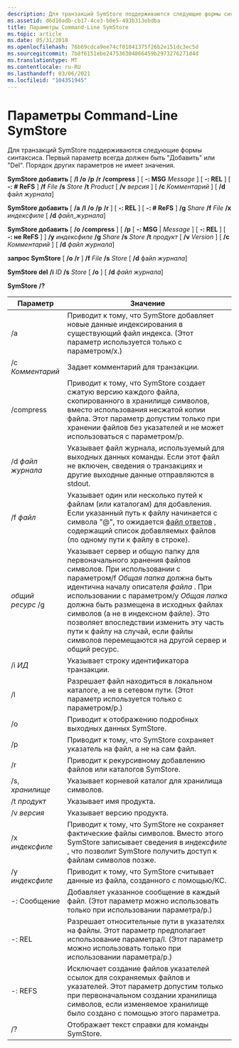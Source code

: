 ```yaml
---
description: Для транзакций SymStore поддерживаются следующие формы синтаксиса. Первый параметр всегда должен быть "Добавить" или "Del". Порядок других параметров не имеет значения.
ms.assetid: d6d10adb-cb17-4ce3-b0e5-493b313ebdba
title: Параметры Command-Line SymStore
ms.topic: article
ms.date: 05/31/2018
ms.openlocfilehash: 76b69cdca9ee74cf01041375f26b2e151dc3ec5d
ms.sourcegitcommit: 7b8f6151ebe247536304866459b2973276271d4d
ms.translationtype: MT
ms.contentlocale: ru-RU
ms.lasthandoff: 03/06/2021
ms.locfileid: "104351945"
---
```

# <a name="symstore-command-line-options"></a>Параметры Command-Line SymStore

Для транзакций SymStore поддерживаются следующие формы синтаксиса. Первый параметр всегда должен быть "Добавить" или "Del". Порядок других параметров не имеет значения.

**SymStore добавить** \[ **/l** **/o** **/p** **/r** **/compress** \] \[ **-: MSG** *Message* \] \[ **-: REL** \] \[ **-: # ReFS** \] **/f** *File* **/s** *Store* **/t** *Product* \[ **/v** *версия* \] \[ **/c** *Комментарий* \] \[ **/d** файл *журнала*\]

**SymStore добавить** \[ **/a** **/l** **/o** **/p** **/r** \] \[ **-: REL** \] \[ **-: # ReFS** \] **/g** *Share* **/f** *File* **/x** *индексфиле* \[ **/d** *файл_журнала*\]

**SymStore добавить** \[ **/o** **/compress** \] \[ **/p** \[ **-: MSG** \| *Message* \] \[ **-: REL** \] \[ **-: не ReFS** \] \] **/y** *индексфиле* **/g** *Share* **/s** *Store* **/t** *продукт* \[ **/v** *Version* \] \[ **/c** *Комментарий* \] \[ **/d** *файл журнала*\]

**запрос SymStore** \[ **/o** **/r** \] **/f** *File* **/s** *Store* \[ **/d** файл *журнала*\]

**SymStore del** **/i** *ID* **/s** *Store* \[ **/o** \] \[ **/d** *файл журнала*\]

**SymStore** **/?**



| Параметр      | Значение                                                                                                                                                                                                                                                                                                                                                                                                      |
|----------------|--------------------------------------------------------------------------------------------------------------------------------------------------------------------------------------------------------------------------------------------------------------------------------------------------------------------------------------------------------------------------------------------------------------|
| /a             | Приводит к тому, что SymStore добавляет новые данные индексирования в существующий файл индекса. (Этот параметр используется только с параметром/x.)                                                                                                                                                                                                                                                                                 |
| /c *Комментарий*   | Задает комментарий для транзакции.                                                                                                                                                                                                                                                                                                                                                                     |
| /compress      | Приводит к тому, что SymStore создает сжатую версию каждого файла, скопированного в хранилище символов, вместо использования несжатой копии файла. Этот параметр допустим только при хранении файлов без указателей и не может использоваться с параметром/p.                                                                                                                                                              |
| /d *файл журнала*   | Указывает файл журнала, используемый для выходных данных команды. Если этот файл не включен, сведения о транзакциях и другие выходные данные отправляются в stdout.                                                                                                                                                                                                                                                                     |
| /f *файл*      | Указывает один или несколько путей к файлам (или каталогам) для добавления. Если указанный путь к файлу начинается с символа "@", то ожидается [файл ответов](../midl/response-files.md) , содержащий список добавляемых файлов (по одному пути к файлу в строке).                                                                                                                                             |
| *общий ресурс* /g     | Указывает сервер и общую папку для первоначального хранения файлов символов. При использовании с параметром/f *Общая папка* должна быть идентична началу описателя *файла* . При использовании с параметром/y *Общая папка* должна быть размещена в исходных файлах символов (а не в индексном файле). Это позволяет впоследствии изменить эту часть пути к файлу на случай, если файлы символов перемещаются на другой сервер и общий ресурс. |
| /i *ИД*        | Указывает строку идентификатора транзакции.                                                                                                                                                                                                                                                                                                                                                                         |
| /l             | Разрешает файл находиться в локальном каталоге, а не в сетевом пути. (Этот параметр используется только с параметром/p.)                                                                                                                                                                                                                                                                                        |
| /o             | Приводит к отображению подробных выходных данных SymStore.                                                                                                                                                                                                                                                                                                                                                                   |
| /p             | Приводит к тому, что SymStore сохраняет указатель на файл, а не на сам файл.                                                                                                                                                                                                                                                                                                                                 |
| /r             | Приводит к рекурсивному добавлению файлов или каталогов SymStore.                                                                                                                                                                                                                                                                                                                                                     |
| /s, *хранилище*     | Указывает корневой каталог для хранилища символов.                                                                                                                                                                                                                                                                                                                                                           |
| /t *продукт*   | Указывает имя продукта.                                                                                                                                                                                                                                                                                                                                                                           |
| /v *версия*   | Указывает версию продукта.                                                                                                                                                                                                                                                                                                                                                                        |
| /x *индексфиле* | Приводит к тому, что SymStore не сохраняет фактические файлы символов. Вместо этого SymStore записывает сведения в *индексфиле* , что позволит SymStore получить доступ к файлам символов позже.                                                                                                                                                                                                                         |
| /y *индексфиле* | Приводит к тому, что SymStore считывает данные из файла, созданного с помощью/КС.                                                                                                                                                                                                                                                                                                                                                |
| -: Сообщение  | Добавляет указанное сообщение в каждый файл. (Этот параметр можно использовать только при использовании параметра/p.)                                                                                                                                                                                                                                                                                                                     |
| -: REL          | Разрешает относительные пути в указателях на файлы. Этот параметр предполагает использование параметра/l. (Этот параметр можно использовать только при использовании параметра/p.)                                                                                                                                                                                                                                                                     |
| -: REFS       | Исключает создание файлов указателей ссылок для сохраняемых файлов и указателей. Этот параметр допустим только при первоначальном создании хранилища символов, если изменяемое хранилище было создано с помощью этого параметра.                                                                                                                                                                                      |
| /?             | Отображает текст справки для команды SymStore.                                                                                                                                                                                                                                                                                                                                                                 |



 

 

 



